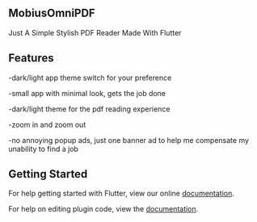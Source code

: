 ## MobiusOmniPDF

Just A Simple Stylish PDF Reader Made With Flutter

## Features

-dark/light app theme switch for your preference

-small app with minimal look, gets the job done

-dark/light theme for the pdf reading experience

-zoom in and zoom out

-no annoying popup ads, just one banner ad to help me compensate my unability to find a job

## Getting Started

For help getting started with Flutter, view our online
[documentation](https://flutter.io/).

For help on editing plugin code, view the [documentation](https://flutter.io/platform-plugins/#edit-code).

